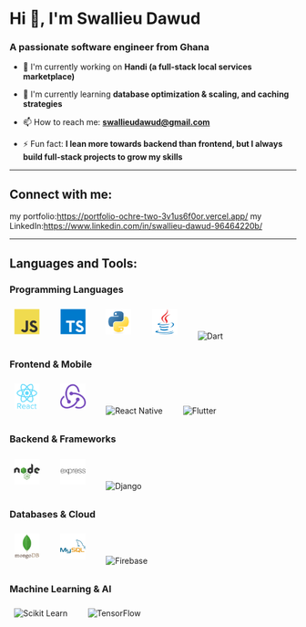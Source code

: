 # Hi 👋, I'm Swallieu Dawud

### A passionate software engineer from Ghana

- 🔭 I'm currently working on **Handi (a full-stack local services marketplace)**

- 🌱 I'm currently learning **database optimization & scaling, and caching strategies**

- 📫 How to reach me: **swallieudawud@gmail.com**

- ⚡ Fun fact: **I lean more towards backend than frontend, but I always build full-stack projects to grow my skills**

---

## Connect with me:
my portfolio:https://portfolio-ochre-two-3v1us6f0or.vercel.app/
my LinkedIn:https://www.linkedin.com/in/swallieu-dawud-96464220b/

---

## Languages and Tools:

### Programming Languages
<p>
  <img src="https://raw.githubusercontent.com/devicons/devicon/master/icons/javascript/javascript-original.svg" alt="JavaScript" width="45" height="45" style="margin: 8px;" />
  &nbsp;&nbsp;&nbsp;
  <img src="https://raw.githubusercontent.com/devicons/devicon/master/icons/typescript/typescript-original.svg" alt="TypeScript" width="45" height="45" style="margin: 8px;" />
  &nbsp;&nbsp;&nbsp;
  <img src="https://raw.githubusercontent.com/devicons/devicon/master/icons/python/python-original.svg" alt="Python" width="45" height="45" style="margin: 8px;" />
  &nbsp;&nbsp;&nbsp;
  <img src="https://raw.githubusercontent.com/devicons/devicon/master/icons/java/java-original.svg" alt="Java" width="45" height="45" style="margin: 8px;" />
  &nbsp;&nbsp;&nbsp;
  <img src="https://www.vectorlogo.zone/logos/dartlang/dartlang-icon.svg" alt="Dart" width="45" height="45" style="margin: 8px;" />
</p>

### Frontend & Mobile
<p>
  <img src="https://raw.githubusercontent.com/devicons/devicon/master/icons/react/react-original-wordmark.svg" alt="React" width="45" height="45" style="margin: 8px;" />
  &nbsp;&nbsp;&nbsp;
  <img src="https://raw.githubusercontent.com/devicons/devicon/master/icons/redux/redux-original.svg" alt="Redux" width="45" height="45" style="margin: 8px;" />
  &nbsp;&nbsp;&nbsp;
  <img src="https://reactnative.dev/img/header_logo.svg" alt="React Native" width="45" height="45" style="margin: 8px;" />
  &nbsp;&nbsp;&nbsp;
  <img src="https://www.vectorlogo.zone/logos/flutterio/flutterio-icon.svg" alt="Flutter" width="45" height="45" style="margin: 8px;" />
</p>

### Backend & Frameworks
<p>
  <img src="https://raw.githubusercontent.com/devicons/devicon/master/icons/nodejs/nodejs-original-wordmark.svg" alt="Node.js" width="45" height="45" style="margin: 8px;" />
  &nbsp;&nbsp;&nbsp;
  <img src="https://raw.githubusercontent.com/devicons/devicon/master/icons/express/express-original-wordmark.svg" alt="Express.js" width="45" height="45" style="margin: 8px;" />
  &nbsp;&nbsp;&nbsp;
  <img src="https://cdn.worldvectorlogo.com/logos/django.svg" alt="Django" width="45" height="45" style="margin: 8px;" />
</p>

### Databases & Cloud
<p>
  <img src="https://raw.githubusercontent.com/devicons/devicon/master/icons/mongodb/mongodb-original-wordmark.svg" alt="MongoDB" width="45" height="45" style="margin: 8px;" />
  &nbsp;&nbsp;&nbsp;
  <img src="https://raw.githubusercontent.com/devicons/devicon/master/icons/mysql/mysql-original-wordmark.svg" alt="MySQL" width="45" height="45" style="margin: 8px;" />
  &nbsp;&nbsp;&nbsp;
  <img src="https://www.vectorlogo.zone/logos/firebase/firebase-icon.svg" alt="Firebase" width="45" height="45" style="margin: 8px;" />
</p>

### Machine Learning & AI
<p>
  <img src="https://upload.wikimedia.org/wikipedia/commons/0/05/Scikit_learn_logo_small.svg" alt="Scikit Learn" width="45" height="45" style="margin: 8px;" />
  &nbsp;&nbsp;&nbsp;
  <img src="https://www.vectorlogo.zone/logos/tensorflow/tensorflow-icon.svg" alt="TensorFlow" width="45" height="45" style="margin: 8px;" />
</p>
